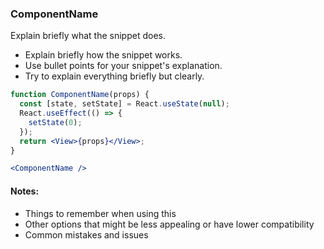 ### ComponentName

Explain briefly what the snippet does.

* Explain briefly how the snippet works.
* Use bullet points for your snippet's explanation.
* Try to explain everything briefly but clearly.

```jsx
function ComponentName(props) {
  const [state, setState] = React.useState(null);
  React.useEffect(() => {
    setState(0);
  });
  return <View>{props}</View>;
}
```

```jsx
<ComponentName />
```

<!-- OPTIONAL -->

#### Notes:

- Things to remember when using this
- Other options that might be less appealing or have lower compatibility
- Common mistakes and issues

<!-- tags: (separate each by a comma) -->

<!-- expertise: (0,1,2,3) -->
<!-- Expertise levels (pick only one, no parentheses):
  0: beginner
  1: intermediate
  2: advanced
  3: expert
-->
